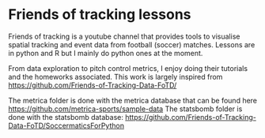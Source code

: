# Friends of tracking lessons

Friends of tracking is a youtube channel that provides tools to visualise spatial tracking and event data from football (soccer) matches.
Lessons are in python and R but I mainly do python ones at the moment. 

From data exploration to pitch control metrics, I enjoy doing their tutorials and the homeworks associated. 
This work is largely inspired from https://github.com/Friends-of-Tracking-Data-FoTD/

The metrica folder is done with the metrica database that can be found here https://github.com/metrica-sports/sample-data
The statsbomb folder is done with the statsbomb database: https://github.com/Friends-of-Tracking-Data-FoTD/SoccermaticsForPython
